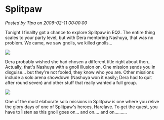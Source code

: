 # Splitpaw

*Posted by Tipa on 2006-02-11 00:00:00*

Tonight I finallty got a chance to explore Splitpaw in EQ2. The entire thing scales to your party level, but with Dera mentoring Nashuya, that was no problem. We came, we saw gnolls, we killed gnolls...

![](../../../images/spbadmove.jpg)

Dera probably wished she had chosen a different title right about then... Actually, that's Nashuya with a gnoll illusion on. One mission sends you in disguise... but they're not fooled, they know who you are. Other missions include a solo arena showdown (Nashuya won it easily; Dera had to quit after round seven) and other stuff that really wanted a full group.

![](../../../images/storyteller.jpg)

One of the most elaborate solo missions in Splitpaw is one where you relive the glory days of one of Splitpaw's heroes, Harclave. To get the quest, you have to listen as this gnoll goes on... and on.... and on..........
